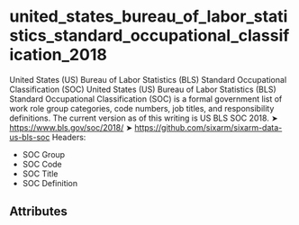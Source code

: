 # united_states_bureau_of_labor_statistics_standard_occupational_classification_2018

United States (US) Bureau of Labor Statistics (BLS) Standard Occupational Classification (SOC)
United States (US) Bureau of Labor Statistics (BLS) Standard Occupational Classification (SOC) is a formal government list of work role group categories, code numbers, job titles, and responsibility definitions.
The current version as of this writing is US BLS SOC 2018.
➤ <https://www.bls.gov/soc/2018/>
➤ <https://github.com/sixarm/sixarm-data-us-bls-soc>
Headers:
* SOC Group
* SOC Code
* SOC Title
* SOC Definition



## Attributes

